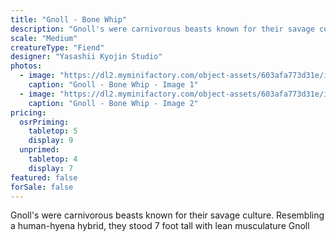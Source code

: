 ```yaml
---
title: "Gnoll - Bone Whip"
description: "Gnoll's were carnivorous beasts known for their savage culture. Resembling a human-hyena hybrid, they stood 7 foot tall with lean musculature Gnoll"
scale: "Medium"
creatureType: "Fiend"
designer: "Yasashii Kyojin Studio"
photos:
  - image: "https://dl2.myminifactory.com/object-assets/603afa773d31e/images/720X720-gnoll-ps.jpg"
    caption: "Gnoll - Bone Whip - Image 1"
  - image: "https://dl2.myminifactory.com/object-assets/603afa773d31e/images/720X720-mg-0347.jpg"
    caption: "Gnoll - Bone Whip - Image 2"
pricing:
  osrPriming:
    tabletop: 5
    display: 9
  unprimed:
    tabletop: 4
    display: 7
featured: false
forSale: false
---
```


Gnoll's were carnivorous beasts known for their savage culture. Resembling a human-hyena hybrid, they stood 7 foot tall with lean musculature Gnoll